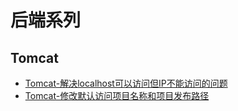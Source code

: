 # 后端系列

## Tomcat
* [Tomcat-解决localhost可以访问但IP不能访问的问题](./2020-09/2020-09-15/Tomcat-解决localhost可以访问但IP不能访问的问题.md)
* [Tomcat-修改默认访问项目名称和项目发布路径](./2020-09/2020-09-25/Tomcat-修改默认访问项目名称和项目发布路径.md)